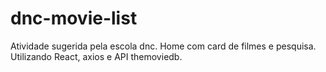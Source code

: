 # dnc-movie-list
Atividade sugerida pela escola dnc.
Home com card de filmes e pesquisa.
Utilizando React, axios e API themoviedb.

